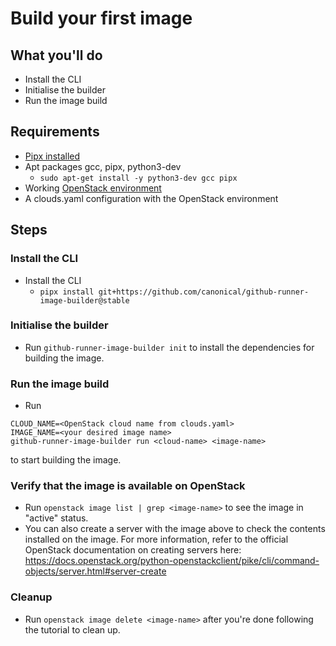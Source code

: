 # Build your first image

## What you'll do

- Install the CLI
- Initialise the builder
- Run the image build

## Requirements

- [Pipx installed](https://pipx.pypa.io/stable/installation/)
- Apt packages gcc, pipx, python3-dev
  - `sudo apt-get install -y python3-dev gcc pipx`
- Working [OpenStack environment](https://microstack.run/docs/single-node)
- A clouds.yaml configuration with the OpenStack environment

## Steps

### Install the CLI

- Install the CLI
  - `pipx install git+https://github.com/canonical/github-runner-image-builder@stable`

### Initialise the builder

- Run `github-runner-image-builder init` to install the dependencies for building the image.

### Run the image build

- Run 
```
CLOUD_NAME=<OpenStack cloud name from clouds.yaml>
IMAGE_NAME=<your desired image name>
github-runner-image-builder run <cloud-name> <image-name>
```
to start building the image.

### Verify that the image is available on OpenStack

- Run `openstack image list | grep <image-name>` to see the image in "active" status.
- You can also create a server with the image above to check the contents installed on the image.
For more information, refer to the official OpenStack documentation on creating servers here:
https://docs.openstack.org/python-openstackclient/pike/cli/command-objects/server.html#server-create

### Cleanup

- Run `openstack image delete <image-name>` after you're done following the tutorial to clean up.
